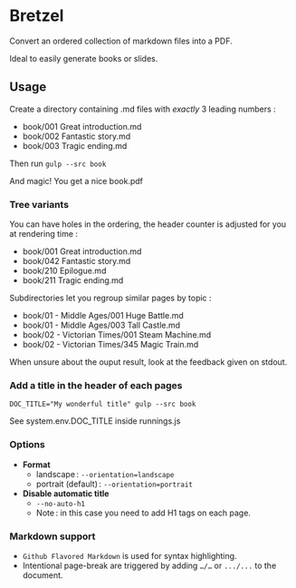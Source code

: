 # Bretzel

Convert an ordered collection of markdown files into a PDF.

Ideal to easily generate books or slides.

## Usage

Create a directory containing .md files with *exactly* 3 leading numbers :

* book/001 Great introduction.md
* book/002 Fantastic story.md
* book/003 Tragic ending.md

Then run `gulp --src book`

And magic! You get a nice book.pdf

### Tree variants

You can have holes in the ordering, the header counter is adjusted for you at rendering time :

* book/001 Great introduction.md
* book/042 Fantastic story.md
* book/210 Epilogue.md
* book/211 Tragic ending.md

Subdirectories let you regroup similar pages by topic :

* book/01 - Middle Ages/001 Huge Battle.md
* book/01 - Middle Ages/003 Tall Castle.md
* book/02 - Victorian Times/001 Steam Machine.md
* book/02 - Victorian Times/345 Magic Train.md

When unsure about the ouput result, look at the feedback given on stdout.

### Add a title in the header of each pages

`DOC_TITLE="My wonderful title" gulp --src book`

See system.env.DOC_TITLE inside runnings.js

### Options

* **Format**
  * landscape : `--orientation=landscape`
  * portrait (default) : `--orientation=portrait`
* **Disable automatic title**
  * `--no-auto-h1`
  * Note : in this case you need to add H1 tags on each page.

### Markdown support

* `Github Flavored Markdown` is used for syntax highlighting.
* Intentional page-break are triggered by adding `…/…` or `.../...` to the document.

